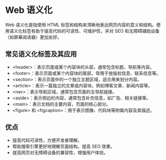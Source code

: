 # Web 语义化

Web 语义化是指使用 HTML 标签和结构来清晰地表达网页内容的意义和结构。使用语义化标签有助于提高代码的可读性、可维护性，并对 SEO 和无障碍辅助设备（如屏幕阅读器）更加友好。

## 常见语义化标签及其应用

- \<header>：表示页面或某个内容块的头部，通常包含标题、导航等内容。
- \<footer>：表示页面或某个内容块的尾部，常用于放版权信息、联系信息等。
- \<section>：表示页面中的一个独立主题区域，适合用来划分内容。
- \<article>：表示一篇独立的文章或内容块，例如博客文章、新闻内容等。
- \<nav>：表示导航区域，通常包含页面的主导航链接。
- \<aside>：表示侧边栏内容，通常包含补充信息，如广告、相关链接等。
- \<main>：表示文档的主要内容，页面的核心部分。
- \<figure> 和 \<figcaption>：用于表示图像、代码块等附属内容及其描述。

## 优点

- 提高代码可读性，方便开发者理解。
- 帮助搜索引擎更好地理解页面结构，提高 SEO 效果。
- 提高网页对无障碍设备的兼容性，增强用户体验。
